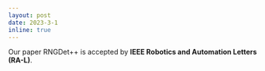 ```yaml
---
layout: post
date: 2023-3-1
inline: true
---
```


Our paper RNGDet++ is accepted by **IEEE Robotics and Automation Letters (RA-L)**.